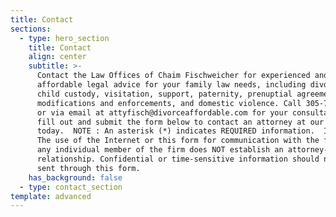 ```yaml
---
title: Contact
sections:
  - type: hero_section
    title: Contact
    align: center
    subtitle: >-
      Contact the Law Offices of Chaim Fischweicher for experienced and
      affordable legal advice for your family law needs, including divorce,
      child custody, visitation, support, paternity, prenuptial agreements,
      modifications and enforcements, and domestic violence. Call 305-770-0703
      or via email at attyfisch@divorceaffordable.com for your consultation, or
      fill out and submit the form below to contact an attorney at our firm
      today.  NOTE : An asterisk (*) indicates REQUIRED information.  IMPORTANT:
      The use of the Internet or this form for communication with the firm or
      any individual member of the firm does NOT establish an attorney-client
      relationship. Confidential or time-sensitive information should not be
      sent through this form.
    has_background: false
  - type: contact_section
template: advanced
---
```


